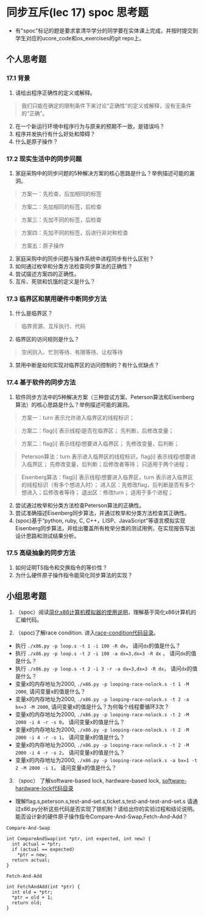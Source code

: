 # 同步互斥(lec 17) spoc 思考题


- 有"spoc"标记的题是要求拿清华学分的同学要在实体课上完成，并按时提交到学生对应的ucore_code和os_exercises的git repo上。

## 个人思考题

### 17.1 背景
1. 请给出程序正确性的定义或解释。

 > 我们只能在确定的限制条件下来讨论“正确性”的定义或解释，没有无条件的“正确”。

2. 在一个新运行环境中程序行为与原来的预期不一致，是错误吗？
3. 程序并发执行有什么好处和障碍？
4. 什么是原子操作？

### 17.2 现实生活中的同步问题

1. 家庭采购中的同步问题的5种解决方案的核心思路是什么？举例描述可能的漏洞。

 > 方案一：先检查，后加相同的标签

 > 方案二：先加相同的标签，后检查

 > 方案三：先加不同的标签，后检查

 > 方案四：先加不同的标签，后进行非对称检查

 > 方案五：原子操作

2. 家庭采购中的同步问题与操作系统中进程同步有什么区别？
2. 如何通过枚举和分类方法检查同步算法的正确性？
3. 尝试描述方案四的正确性。
4. 互斥、死锁和饥饿的定义是什么？

### 17.3 临界区和禁用硬件中断同步方法

1. 什么是临界区？

 > 临界资源、互斥执行、代码

2. 临界区的访问规则是什么？

 > 空闲则入、忙则等待、有限等待、让权等待

3. 禁用中断是如何实现对临界区的访问控制的？有什么优缺点？

### 17.4 基于软件的同步方法

1. 软件同步方法中的5种解决方案（三种尝试方案、Peterson算法和Eisenberg算法）的核心思路是什么？举例描述可能的漏洞。

 > 方案一：turn 表示允许进入临界区的线程标识；

 > 方案二：flag[i] 表示线程i是否在临界区；
先判断，后修改变量；

 > 方案二：flag[i] 表示线程i想要进入临界区；
先修改变量，后判断；

 > Peterson算法：turn 表示进入临界区的线程标识，flag[i] 表示线程i想要进入临界区；
先修改变量，后判断；后修改者等待；
只适用于两个进程；

 > Eisenberg算法：flag[i] 表示线程i想要进入临界区，turn 表示进入临界区的线程标识（有多个想进入时）；
进入区：先修改flag，后判断是否有多个想进入；后修改者等待；
退出区：修改turn；
适用于多个进程；

2. 尝试通过枚举和分类方法检查Peterson算法的正确性。
3. 尝试准确描述Eisenberg同步算法，并通过枚举和分类方法检查其正确性。
4. (spoc)基于“python, ruby, C, C++，LISP、JavaScript”等语言模拟实现Eisenberg同步算法，并给出覆盖所有枚举分类的测试用例，在实现报告写出设计思路和测试结果分析。

### 17.5 高级抽象的同步方法

1. 如何证明TS指令和交换指令的等价性？
2. 为什么硬件原子操作指令能简化同步算法的实现？
 
## 小组思考题

1. （spoc）阅读[简化x86计算机模拟器的使用说明](https://github.com/chyyuu/ucore_lab/blob/master/related_info/lab7/lab7-spoc-exercise.md)，理解基于简化x86计算机的汇编代码。

2. （spoc)了解race condition. 进入[race-condition代码目录](https://github.com/chyyuu/ucore_lab/tree/master/related_info/lab7/race-condition)。

 - 执行 `./x86.py -p loop.s -t 1 -i 100 -R dx`， 请问`dx`的值是什么？
 - 执行 `./x86.py -p loop.s -t 2 -i 100 -a dx=3,dx=3 -R dx` ， 请问`dx`的值是什么？
 - 执行 `./x86.py -p loop.s -t 2 -i 3 -r -a dx=3,dx=3 -R dx`， 请问`dx`的值是什么？
 - 变量x的内存地址为2000, `./x86.py -p looping-race-nolock.s -t 1 -M 2000`, 请问变量x的值是什么？
 - 变量x的内存地址为2000, `./x86.py -p looping-race-nolock.s -t 2 -a bx=3 -M 2000`, 请问变量x的值是什么？为何每个线程要循环3次？
 - 变量x的内存地址为2000, `./x86.py -p looping-race-nolock.s -t 2 -M 2000 -i 4 -r -s 0`， 请问变量x的值是什么？
 - 变量x的内存地址为2000, `./x86.py -p looping-race-nolock.s -t 2 -M 2000 -i 4 -r -s 1`， 请问变量x的值是什么？
 - 变量x的内存地址为2000, `./x86.py -p looping-race-nolock.s -t 2 -M 2000 -i 4 -r -s 2`， 请问变量x的值是什么？ 
 - 变量x的内存地址为2000, `./x86.py -p looping-race-nolock.s -a bx=1 -t 2 -M 2000 -i 1`， 请问变量x的值是什么？ 

3. （spoc） 了解software-based lock, hardware-based lock, [software-hardware-lock代码目录](https://github.com/chyyuu/ucore_lab/tree/master/related_info/lab7/software-hardware-locks)

  - 理解flag.s,peterson.s,test-and-set.s,ticket.s,test-and-test-and-set.s 请通过x86.py分析这些代码是否实现了锁机制？请给出你的实验过程和结论说明。能否设计新的硬件原子操作指令Compare-And-Swap,Fetch-And-Add？
```
Compare-And-Swap

int CompareAndSwap(int *ptr, int expected, int new) {
  int actual = *ptr;
  if (actual == expected)
    *ptr = new;
  return actual;
}
```

```
Fetch-And-Add

int FetchAndAdd(int *ptr) {
  int old = *ptr;
  *ptr = old + 1;
  return old;
}
```
